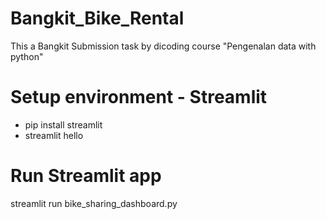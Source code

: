# Bangkit_Bike_Rental
This a Bangkit Submission task by dicoding course "Pengenalan data with python" 


# Setup environment - Streamlit 
- pip install streamlit
- streamlit hello 

# Run Streamlit app
streamlit run bike_sharing_dashboard.py
